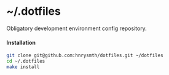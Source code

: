 ~/.dotfiles
===========

Obligatory development environment config repository.

#### Installation

```bash
git clone git@github.com:hnrysmth/dotfiles.git ~/dotfiles
cd ~/.dotfiles
make install
```

